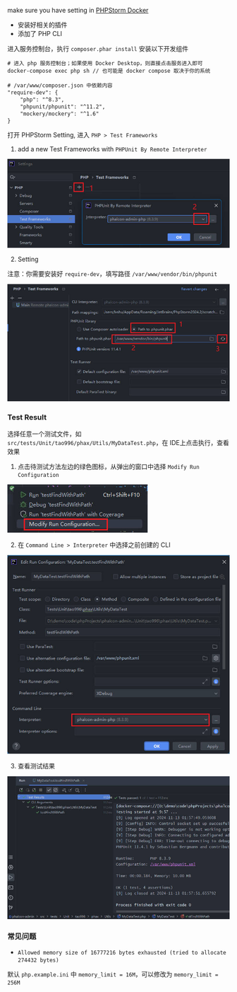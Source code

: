 make sure you have setting in [PHPStorm Docker](zh-cn/phpstorm.md)

* 安装好相关的插件
* 添加了 PHP CLI

进入服务控制台，执行 `composer.phar install` 安装以下开发组件

```
# 进入 php 服务控制台；如果使用 Docker Desktop，则直接点击服务进入即可
docker-compose exec php sh // 也可能是 docker compose 取决于你的系统

# /var/www/composer.json 中依赖内容
"require-dev": {
    "php": "^8.3",
    "phpunit/phpunit": "^11.2",
    "mockery/mockery": "^1.6"
}
```

打开 PHPStorm Setting, 进入 `PHP > Test Frameworks`

1. add a new Test Frameworks with `PHPUnit By Remote Interpreter`

![Remote Interpreter](../assets//images/unittest1.jpg)

2. Setting

注意：你需要安装好 `require-dev`，填写路径 `/var/www/vendor/bin/phpunit`

![配置](../assets/images/unittest2.jpg)

### Test Result

选择任意一个测试文件，如 `src/tests/Unit/tao996/phax/Utils/MyDataTest.php`，在 IDE上点击执行，查看效果

1. 点击待测试方法左边的绿色图标，从弹出的窗口中选择 `Modify Run Configuration`

![Modify Run Configuration](../assets/images/unittest.result1.jpg)

2. 在 `Command Line > Interpreter` 中选择之前创建的 CLI

![Interpreter CLI](../assets/images/unittest.result2.jpg)

3. 查看测试结果

![测试结果](../assets/images/unittest.result3.jpg)


### 常见问题

* `Allowed memory size of 16777216 bytes exhausted (tried to allocate 274432 bytes)`

默认 `php.example.ini` 中 `memory_limit = 16M`，可以修改为 `memory_limit = 256M`